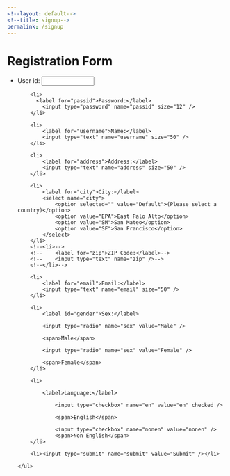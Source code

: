 ```yaml
---
<!--layout: default-->
<!--title: signup-->
permalink: /signup
---
```

<!DOCTYPE html>
<html>
<head>
    <title>Validation</title>
    <script src="validation.js"></script>
</head>
<body onload="document.registration.userid.focus();">
 
<h1>Registration Form</h1>
<form name='registration' onSubmit="return formValidation();">
    <ul>
        <li>
            <label for="userid">User id:</label>
            <input type="text" name="userid" size="12" />
        </li>
 
        <li>
          <label for="passid">Password:</label>
            <input type="password" name="passid" size="12" />
        </li>
        
        <li>
            <label for="username">Name:</label>
            <input type="text" name="username" size="50" />
        </li>
 
        <li>
            <label for="address">Address:</label>
            <input type="text" name="address" size="50" />
        </li>
 
        <li>
            <label for="city">City:</label>
            <select name="city">
                <option selected="" value="Default">(Please select a country)</option>
                <option value="EPA">East Palo Alto</option>
                <option value="SM">San Mateo</option>
                <option value="SF">San Francisco</option>
            </select>
        </li>
        <!--<li>-->
        <!--    <label for="zip">ZIP Code:</label>-->
        <!--    <input type="text" name="zip" />-->
        <!--</li>-->
 
        <li>
            <label for="email">Email:</label>
            <input type="text" name="email" size="50" />
        </li>

        <li>
            <label id="gender">Sex:</label>

            <input type="radio" name="sex" value="Male" />

            <span>Male</span>

            <input type="radio" name="sex" value="Female" />

            <span>Female</span>
        </li>

        <li>

            <label>Language:</label>

                <input type="checkbox" name="en" value="en" checked />

                <span>English</span>

                <input type="checkbox" name="nonen" value="nonen" />
                <span>Non English</span>
        </li>

        <li><input type="submit" name="submit" value="Submit" /></li>

    </ul>
</form>

</body>
</html>

